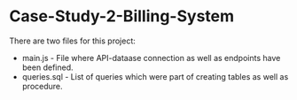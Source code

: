 # Case-Study-2-Billing-System

There are two files for this project:

* main.js - File where API-dataase connection as well as endpoints have been defined.
* queries.sql - List of queries which were part of creating tables as well as procedure.


